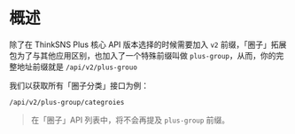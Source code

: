 # 概述

除了在 ThinkSNS Plus 核心 API 版本选择的时候需要加入 `v2` 前缀，「圈子」拓展包为了与其他应用区别，也加入了一个特殊前缀叫做 `plus-group`，从而，你的完整地址前缀就是 `/api/v2/plus-grouo`

我们以获取所有「圈子分类」接口为例：

```
/api/v2/plus-group/categroies
```

> 在「圈子」API 列表中，将不会再提及 `plus-group` 前缀。
